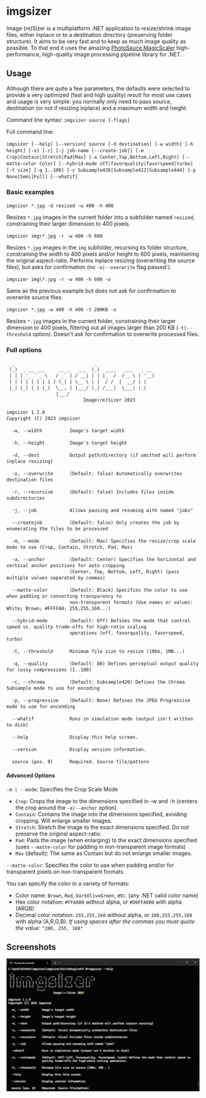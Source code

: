 # imgsizer
Image (re)Sizer is a multiplatform .NET application to resize/shrink image files, either inplace or to a destination directory (preserving folder structure). It aims to be very fast and to keep as much image quality as possible. To that end it uses the amazing [PhotoSauce.MagicScaler](https://github.com/saucecontrol/PhotoSauce) high-performance, high-quality image processing pipeline library for .NET.

## Usage
Although there are quite a few parameters, the defaults were selected to provide a very optimized (fast and high quality) result for most use cases and usage is very simple: you normally only need to pass source, destination (or not if resizing inplace) and a maximum width and height.

Command line syntax: `imgsizer source [-flags]`

Full command line: 

`imgsizer [--help] [--version] source [-d destination] [-w width] [-h height] [-o] [-r] [-j job-name [--create-job]] [-m Crop|Contain|Stretch|Pad|Max] [-a Center,Top,Bottom,Left,Right] [--matte-color Color] [--hybrid-mode off|favorquality|favorspeed|turbo] [-t size] [-q 1..100] [-c Subsample420|Subsample422|Subsample444] [-p None|Semi|Full] [--whatif]`

### Basic examples

`imgsizer *.jpg -d resized -w 400 -h 400`

Resizes `*.jpg` images in the current folder into a subfolder named `resized`, constraining their larger dimension to 400 pixels.

`imgsizer img\*.jpg -r -w 400 -h 600`

Resizes `*.jpg` images in the `img` subfolder, recursing its folder structure, constraining the width to 400 pixels and/or height to 600 pixels, maintaining the original aspect-ratio. Performs inplace resizing (overwriting the source files), but asks for confirmation (no `-o|--overwrite` flag passed`).

`imgsizer img\*.jpg -r -w 400 -h 600 -o`

Same as the previous example but does not ask for confirmation to overwrite source files.

`imgsizer *.jpg -w 400 -h 400 -t 200KB -o`

Resizes `*.jpg` images in the current folder, constraining their larger dimension to 400 pixels, filtering out all images larger than 200 KB (`-t|--threshold` option). Doesn't ask for confirmation to overwrite processed files.

### Full options
```
  _                             _
 (_)  _ __ ___     __ _   ___  (_)  ____   ___   _ __
 | | | '_ ` _ \   / _` | / __| | | |_  /  / _ \ | '__|
 | | | | | | | | | (_| | \__ \ | |  / /  |  __/ | |
 |_| |_| |_| |_|  \__, | |___/ |_| /___|  \___| |_|
                  |___/
                            Image(re)Sizer 2023

imgsizer 1.2.0
Copyright (C) 2023 imgsizer

  -w, --width          Image's target width

  -h, --height         Image's target height

  -d, --dest           Output path/directory (if omitted will perform inplace resizing)

  -o, --overwrite      (Default: false) Automatically overwrites destination files

  -r, --recursive      (Default: false) Includes files inside subdirectories

  -j, --job            Allows pausing and resuming with named "jobs"

  --createjob          (Default: false) Only creates the job by enumerating the files to be processed

  -m, --mode           (Default: Max) Specifies the resize/crop scale mode to use (Crop, Contain, Stretch, Pad, Max)

  -a, --anchor         (Default: Center) Specifies the horizontal and vertical anchor positions for auto cropping
                       (Center, Top, Bottom, Left, Right) (pass multiple values separated by commas)

  --matte-color        (Default: Black) Specifies the color to use when padding or converting transparency to
                       non-transparent formats (Use names or values: White; Brown; #FFFFA0; 255,255,160...)

  --hybrid-mode        (Default: Off) Defines the mode that control speed vs. quality trade-offs for high-ratio scaling
                       operations (off, favorquality, favorspeed, turbo)

  -t, --threshold      Minimum file size to resize (10kb, 1MB...)

  -q, --quality        (Default: 80) Defines perceptual output quality for lossy compressions (1..100)

  -c, --chroma         (Default: Subsample420) Defines the Chroma Subsample mode to use for encoding

  -p, --progressive    (Default: None) Defines the JPEG Progressive mode to use for enconding

  --whatif             Runs in simulation mode (output isn't written to disk)

  --help               Display this help screen.

  --version            Display version information.

  source (pos. 0)      Required. Source file/pattern
```

#### Advanced Options
`-m | --mode`: Specifies the Crop Scale Mode
* `Crop`: Crops the image to the dimensions specified in -w and -h (centers the crop around the `-a|--anchor` option)
* `Contain`: Contains the image into the dimensions specified, avoiding cropping. Will enlarge smaller images.
* `Stretch`: Stretch the image to the exact dimensions specified. Do not preserve the original aspect-ratio.
* `Pad`: Pads the image (when enlarging) to the exact dimensions specified (uses `--matte-color` for padding in non-transparent image formats)
* `Max` (default): The same as Contain but do not enlarge smaller images.

`--matte-color`: Specifies the color to use when padding and/or for transparent pixels on non-transparent formats. 

You can specify the color in a variety of formats:
* Color name: `Brown`, `Red`, `DarkOliveGreen`, etc. (any .NET valid color name)
* Hex color notation: `#FFA080` without alpha, or `#D0FFA080` with alpha (ARGB)
* Decimal color notation: `255,255,160` without alpha, or `100,255,255,160` with alpha (A,R,G,B). _If using spaces after the commas you must quote the value:_ `"200, 255, 160"`

## Screenshots

![Command Line Parameters](imgsizer/img/parameters.png)
